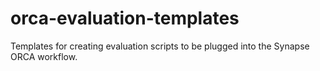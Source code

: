 # orca-evaluation-templates
Templates for creating evaluation scripts to be plugged into the Synapse ORCA workflow.
